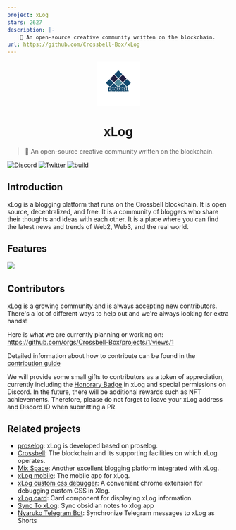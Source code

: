 ```yaml
---
project: xLog
stars: 2627
description: |-
    🪽 An open-source creative community written on the blockchain.
url: https://github.com/Crossbell-Box/xLog
---
```


<p align="center">
<img src="https://raw.githubusercontent.com/Crossbell-Box/xLog/main/public/assets/logo.svg" alt="xLog" width="100">
</p>
<h1 align="center">xLog</h1>

> 🪽 An open-source creative community written on the blockchain.

[![Discord](https://img.shields.io/badge/chat-Discord-5865F2.svg?logo=discord&style=flat-square)](https://discord.gg/46VJMMVCuF) [![Twitter](https://img.shields.io/badge/Twitter-@_xLog-1d9bf0.svg?logo=twitter&style=flat-square)](https://x.com/_xLog) [![build](https://img.shields.io/github/actions/workflow/status/Crossbell-Box/xLog/docker-build-push-prod.yaml?logo=github&style=flat-square)](https://github.com/Crossbell-Box/xLog/actions/workflows/docker-build-push-prod.yaml)

## Introduction

xLog is a blogging platform that runs on the Crossbell blockchain. It is open source, decentralized, and free. It is a community of bloggers who share their thoughts and ideas with each other. It is a place where you can find the latest news and trends of Web2, Web3, and the real world.

## Features

![](https://i.imgur.com/S0PbFjg.png)

## Contributors

xLog is a growing community and is always accepting new contributors. There's a lot of different ways to help out and we're always looking for extra hands!

Here is what we are currently planning or working on: https://github.com/orgs/Crossbell-Box/projects/1/views/1

Detailed information about how to contribute can be found in the [contribution guide](https://github.com/Crossbell-Box/xLog/blob/dev/CONTRIBUTING.md)

We will provide some small gifts to contributors as a token of appreciation, currently including the [Honorary Badge](https://xlog.xlog.app/week14-2023#honorary-badges-for-outstanding-contributors) in xLog and special permissions on Discord. In the future, there will be additional rewards such as NFT achievements. Therefore, please do not forget to leave your xLog address and Discord ID when submitting a PR.

## Related projects

- [proselog](https://github.com/proselog/proselog): xLog is developed based on proselog.
- [Crossbell](https://github.com/Crossbell-Box): The blockchain and its supporting facilities on which xLog operates.
- [Mix Space](https://github.com/mx-space): Another excellent blogging platform integrated with xLog.
- [xLog mobile](https://github.com/Crossbell-Box/xLog-mobile): The mobile app for xLog.
- [xLog custom css debugger](https://github.com/birdgg/xLog-custom-css-debugger): A convenient chrome extension for debugging custom CSS in Xlog.
- [xLog card](https://github.com/Alex-Programer/xlog-card): Card component for displaying xLog information.
- [Sync To xLog](https://github.com/Otto-J/sync-to-xlog): Sync obsidian notes to xlog.app
- [Nyaruko Telegram Bot](https://github.com/niracler/nyaruko-telegram-bot): Synchronize Telegram messages to xLog as Shorts

